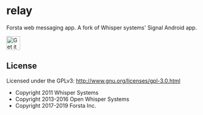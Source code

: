 relay
========
Forsta web messaging app.  A fork of Whisper systems' Signal Android app.

<a href="https://play.google.com/store/apps/details?id=io.forsta.relay"><img alt="Get it on Google Play" src="https://play.google.com/intl/en_us/badges/images/generic/en-play-badge.png" height=36px /></a>


License
--------
Licensed under the GPLv3: http://www.gnu.org/licenses/gpl-3.0.html

* Copyright 2011 Whisper Systems
* Copyright 2013-2016 Open Whisper Systems
* Copyright 2017-2019 Forsta Inc.

